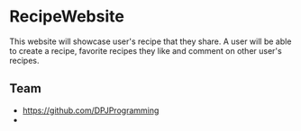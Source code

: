 # RecipeWebsite

This website will showcase user's recipe that they share. A user will be able to create a recipe, favorite recipes they like and comment on other user's recipes.

## Team
- https://github.com/DPJProgramming
- 
